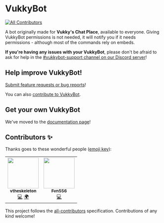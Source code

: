 # VukkyBot
<!-- ALL-CONTRIBUTORS-BADGE:START - Do not remove or modify this section h -->
[![All Contributors](https://img.shields.io/badge/all_contributors-2-orange.svg?style=flat-square)](#contributors-)
<!-- ALL-CONTRIBUTORS-BADGE:END -->
A bot originally made for **Vukky's Chat Place**, available to everyone.
Giving VukkyBot permissions is not needed, it will notify you if it needs permissions - although most of the commands rely on embeds.

**If you're having any issues with your VukkyBot**, please don't be afraid to ask for help in the [#vukkybot-support channel on our Discord server](https://discord.gg/8XAFJBGyQe)!

## Help improve VukkyBot!
[Submit feature requests or bug reports](https://github.com/VukkyLtd/VukkyBot/issues/new/choose)!

You can also [contribute to VukkyBot](CONTRIBUTING.md).

## Get your own VukkyBot
We've moved to the [documentation page](https://docs.vukkyltd.xyz/vukkybot/setup/setup)!

## Contributors ✨

Thanks goes to these wonderful people ([emoji key](https://allcontributors.org/docs/en/emoji-key)):

<!-- ALL-CONTRIBUTORS-LIST:START - Do not remove or modify this section -->
<!-- prettier-ignore-start -->
<!-- markdownlint-disable -->
<table>
  <tr>
    <td align="center"><a href="https://github.com/vtheskeleton"><img src="https://avatars0.githubusercontent.com/u/47392011?v=4" width="100px;" alt=""/><br /><sub><b>vtheskeleton</b></sub></a><br /><a href="https://github.com/VukkyLtd/VukkyBot/commits?author=vtheskeleton" title="Code">💻</a> <a href="#translation-vtheskeleton" title="Translation">🌍</a></td>
    <td align="center"><a href="https://github.com/Fvn556"><img src="https://avatars1.githubusercontent.com/u/68157424?v=4" width="100px;" alt=""/><br /><sub><b>Fvn556</b></sub></a><br /><a href="https://github.com/VukkyLtd/VukkyBot/commits?author=Fvn556" title="Code">💻</a></td>
  </tr>
</table>

<!-- markdownlint-enable -->
<!-- prettier-ignore-end -->
<!-- ALL-CONTRIBUTORS-LIST:END -->

This project follows the [all-contributors](https://github.com/all-contributors/all-contributors) specification. Contributions of any kind welcome!
